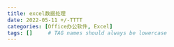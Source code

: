 ```yaml
---
title: excel数据处理
date: 2022-05-11 +/-TTTT
categories: [Office办公软件, Excel]
tags: []     # TAG names should always be lowercase
---
```

